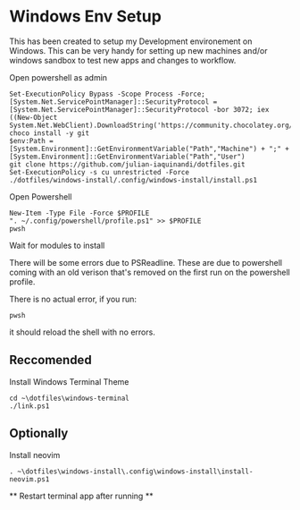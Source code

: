 # Windows Env Setup

This has been created to setup my Development environement on Windows. This can be very handy for setting up new machines and/or windows sandbox to test new apps and changes to workflow. 

Open powershell as admin

```
Set-ExecutionPolicy Bypass -Scope Process -Force; [System.Net.ServicePointManager]::SecurityProtocol = [System.Net.ServicePointManager]::SecurityProtocol -bor 3072; iex ((New-Object System.Net.WebClient).DownloadString('https://community.chocolatey.org/install.ps1'))
choco install -y git
$env:Path = [System.Environment]::GetEnvironmentVariable("Path","Machine") + ";" + [System.Environment]::GetEnvironmentVariable("Path","User") 
git clone https://github.com/julian-iaquinandi/dotfiles.git
Set-ExecutionPolicy -s cu unrestricted -Force
./dotfiles/windows-install/.config/windows-install/install.ps1
```

Open Powershell
```
New-Item -Type File -Force $PROFILE
". ~/.config/powershell/profile.ps1" >> $PROFILE
pwsh
```

Wait for modules to install 

There will be some errors due to PSReadline. These are due to powershell coming with an old verison that's removed on the first run on the powershell profile.

There is no actual error, if you run:

```
pwsh
```

it should reload the shell with no errors.

## Reccomended

Install Windows Terminal Theme
```
cd ~\dotfiles\windows-terminal
./link.ps1
```

## Optionally

Install neovim
```
. ~\dotfiles\windows-install\.config\windows-install\install-neovim.ps1
```


** Restart terminal app after running **
